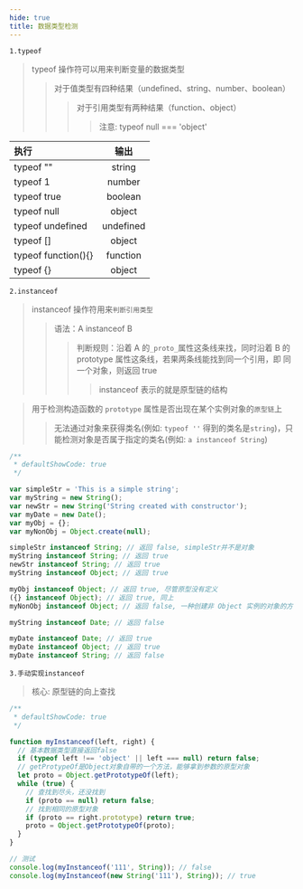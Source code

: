```yaml
---
hide: true
title: 数据类型检测
---
```


`1.typeof`

> typeof 操作符可以用来判断变量的数据类型
>
> > 对于值类型有四种结果（undefined、string、number、boolean）
> >
> > > 对于引用类型有两种结果（function、object）
> > >
> > > > 注意: typeof null === 'object'

| 执行                |   输出    |
| :------------------ | :-------: |
| typeof ""           |  string   |
| typeof 1            |  number   |
| typeof true         |  boolean  |
| typeof null         |  object   |
| typeof undefined    | undefined |
| typeof []           |  object   |
| typeof function(){} | function  |
| typeof {}           |  object   |

`2.instanceof`

> instanceof 操作符用来`判断引用类型`
>
> > 语法：A instanceof B
> >
> > > 判断规则：沿着 A 的`_proto_`属性这条线来找，同时沿着 B 的 prototype 属性这条线，若果两条线能找到同一个引用，即 同一个对象，则返回 true
> > >
> > > > instanceof 表示的就是原型链的结构

> 用于检测构造函数的 `prototype` 属性是否出现在某个实例对象的`原型链`上
>
> > 无法通过对象来获得类名(例如: `typeof ''` 得到的类名是`string`)，只能检测对象是否属于指定的类名(例如: `a instanceof String`)

```jsx
/**
 * defaultShowCode: true
 */

var simpleStr = 'This is a simple string';
var myString = new String();
var newStr = new String('String created with constructor');
var myDate = new Date();
var myObj = {};
var myNonObj = Object.create(null);

simpleStr instanceof String; // 返回 false, simpleStr并不是对象
myString instanceof String; // 返回 true
newStr instanceof String; // 返回 true
myString instanceof Object; // 返回 true

myObj instanceof Object; // 返回 true, 尽管原型没有定义
({} instanceof Object); // 返回 true, 同上
myNonObj instanceof Object; // 返回 false, 一种创建非 Object 实例的对象的方法

myString instanceof Date; // 返回 false

myDate instanceof Date; // 返回 true
myDate instanceof Object; // 返回 true
myDate instanceof String; // 返回 false
```

`3.手动实现instanceof`

> 核心: 原型链的向上查找

```jsx
/**
 * defaultShowCode: true
 */

function myInstanceof(left, right) {
  // 基本数据类型直接返回false
  if (typeof left !== 'object' || left === null) return false;
  // getProtypeOf是Object对象自带的一个方法，能够拿到参数的原型对象
  let proto = Object.getPrototypeOf(left);
  while (true) {
    // 查找到尽头，还没找到
    if (proto == null) return false;
    // 找到相同的原型对象
    if (proto == right.prototype) return true;
    proto = Object.getPrototypeOf(proto);
  }
}

// 测试
console.log(myInstanceof('111', String)); // false
console.log(myInstanceof(new String('111'), String)); // true
```
